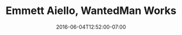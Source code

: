 ---
title: "Emmett Aiello, WantedMan Works"
description: " "
date: "2016-06-04T12:52:00-07:00"
quote: "From the RFP to project completion, Steve made the process clear and easy for us. We considered other designers/developers, but Steve set himself apart with his direct approach, efficiency, and his websites' design and functionality. Steve was a pleasure to work with!"
---